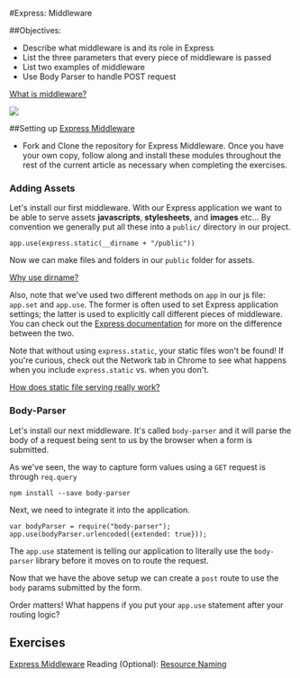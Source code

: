 #Express: Middleware

##Objectives:

- Describe what middleware is and its role in Express
- List the three parameters that every piece of middleware is passed
- List two examples of middleware
- Use Body Parser to handle POST request


[What is middleware?](http://expressjs.com/guide/using-middleware.html)

<img src="http://media.developeriq.in/images/nodeexpress_2_9_2015_1.png">

##Setting up
[Express Middleware](https://github.com/micah-eberhard/middleware_exercise)
- Fork and Clone the repository for Express Middleware. Once you have your own copy, follow along and install these modules throughout the rest of the current article as necessary when completing the exercises.


### Adding Assets

Let's install our first middleware. With our Express application we want to be able to serve assets **javascripts**, **stylesheets**, and **images** etc... By convention we generally put all these into a `public/` directory in our project.

`app.use(express.static(__dirname + "/public"))`

Now we can make files and folders in our `public` folder for assets.

[Why use dirname?](http://stackoverflow.com/questions/16727045/node-js-express-js-relative-paths-dot-or-dirname-or-without-any-prefix)

Also, note that we've used two different methods on `app` in our js file: `app.set` and `app.use`. The former is often used to set Express application settings; the latter is used to explicitly call different pieces of middleware. You can check out the [Express documentation](http://expressjs.com/) for more on the difference between the two.

Note that without using `express.static`, your static files won't be found! If you're curious, check out the Network tab in Chrome to see what happens when you include `express.static` vs. when you don't.

[How does static file serving really work?](http://stackoverflow.com/questions/18900990/express-js-node-js-how-does-static-file-serving-really-work)

### Body-Parser

Let's install our next middleware. It's called `body-parser` and it will parse the body of a request being sent to us by the browser when a form is submitted.

As we've seen, the way to capture form values using a `GET` request is through `req.query`

`npm install --save body-parser`

Next, we need to integrate it into the application.

```
var bodyParser = require("body-parser");
app.use(bodyParser.urlencoded({extended: true}));
```

The `app.use` statement is telling our application to literally use the `body-parser` library before it moves on to route the request.

Now that we have the above setup we can create a `post` route to use the `body` params submitted by the form.

Order matters! What happens if you put your `app.use` statement after your routing logic?

## Exercises

[Express Middleware](https://github.com/micah-eberhard/middleware_exercise)
Reading (Optional): [Resource Naming](http://www.restapitutorial.com/lessons/restfulresourcenaming.html)
